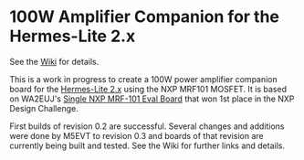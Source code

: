 100W Amplifier Companion for the Hermes-Lite 2.x
================================================

See the [Wiki](https://github.com/mathisschmieder/HL2-MRF101/wiki) for details.

This is a work in progress to create a 100W power amplifier companion board for the [Hermes-Lite 2.x](http://www.hermeslite.com) using the NXP MRF101 MOSFET. It is based on WA2EUJ's [Single NXP MRF-101 Eval Board](https://sites.google.com/site/rfpowertools/) that won 1st place in the NXP Design Challenge.

First builds of revision 0.2 are successful. Several changes and additions were done by M5EVT to revision 0.3 and boards of that revision are currently being built and tested. See the Wiki for further links and details.
